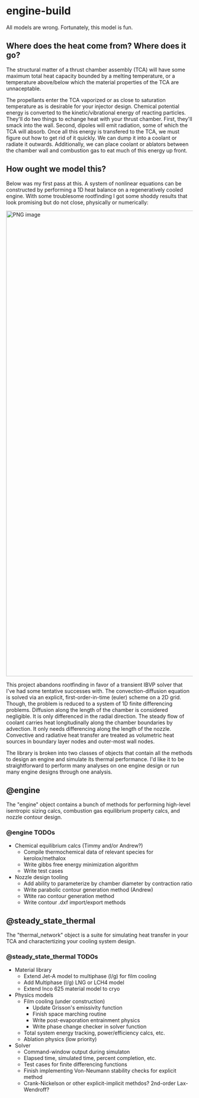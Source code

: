 # engine-build

All models are wrong. Fortunately, this model is fun. 

## Where does the heat come from? Where does it go?
The structural matter of a thrust chamber assembly (TCA) will have some maximum total heat capacity bounded by a melting temperature, or a temperature above/below which the material properties of the TCA are unnaceptable.

The propellants enter the TCA vaporized or as close to saturation temperature as is desirable for your injector design. Chemical potential energy is converted to the kinetic/vibrational energy of reacting particles. They'll do two things to echange heat with your thrust chamber. First, they'll smack into the wall. Second, dipoles will emit radiation, some of which the TCA will absorb. Once all this energy is transfered to the TCA, we must figure out how to get rid of it quickly. We can dump it into a coolant or radiate it outwards. Additionally, we can place coolant or ablators between the chamber wall and combustion gas to eat much of this energy up front.

## How ought we model this?
Below was my first pass at this. A system of nonlinear equations can be constructed by performing a 1D heat balance on a regeneratively cooled engine. With some troublesome rootfinding I got some shoddy results that look promising but do not close, physically or numerically:

<img width="1256" alt="PNG image" src="https://github.com/user-attachments/assets/dd5a3ed7-0073-4184-9f5d-179a5f1115bb">


This project abandons rootfinding in favor of a transient IBVP solver that I've had some tentative successes with. The convection-diffusion equation is solved via an explicit, first-order-in-time (euler) scheme on a 2D grid. Though, the problem is reduced to a system of 1D finite differencing problems. Diffusion along the length of the chamber is considered negligible. It is only differenced in the radial direction. The steady flow of coolant carries heat longitudinally along the chamber boundaries by advection. It only needs differencing along the length of the nozzle. Convective and radiative heat transfer are treated as volumetric heat sources in boundary layer nodes and outer-most wall nodes.

The library is broken into two classes of objects that contain all the methods to design an engine and simulate its thermal performance. I'd like it to be straightforward to perform many analyses on one engine design or run many engine designs through one analysis.

## @engine
The "engine" object contains a bunch of methods for performing high-level isentropic sizing calcs, combustion gas equilibrium property calcs, and nozzle contour design.

### @engine TODOs
* Chemical equilibrium calcs (Timmy and/or Andrew?)
  * Compile thermochemical data of relevant species for kerolox/methalox
  * Write gibbs free energy minimization algorithm
  * Write test cases
* Nozzle design tooling
  * Add ability to parameterize by chamber diameter by contraction ratio
  * Write parabolic contour generation method (Andrew)
  * Wtite rao contour generation method
  * Write contour .dxf import/export methods
 
## @steady_state_thermal
The "thermal_network" object is a suite for simulating heat transfer in your TCA and charactertizing your cooling system design.

### @steady_state_thermal TODOs
* Material library
  * Extend Jet-A model to multiphase (l/g) for film cooling
  * Add Multiphase (l/g) LNG or LCH4 model 
  * Extend Inco 625 material model to cryo
* Physics models
  * Film cooling (under construction)
    * Update Grisson's emissivity function
    * Finish space marching routine
    * Write post-evaporation entrainment physics
    * Write phase change checker in solver function
  * Total system energy tracking, power/efficiency calcs, etc.
  * Ablation physics (low priority)
* Solver 
  *  Command-window output during simulaton
    * Elapsed time, simulated time, percent completion, etc.
  * Test cases for finite differencing functions
  * Finish implementing Von-Neumann stability checks for explicit method
  * Crank-Nickelson or other explicit-implicit methdos? 2nd-order Lax-Wendroff?




